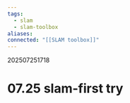 ```yaml
---
tags:
  - slam
  - slam-toolbox
aliases: 
connected: "[[SLAM toolbox]]"
---
```

202507251718
# 07.25 slam-first try


